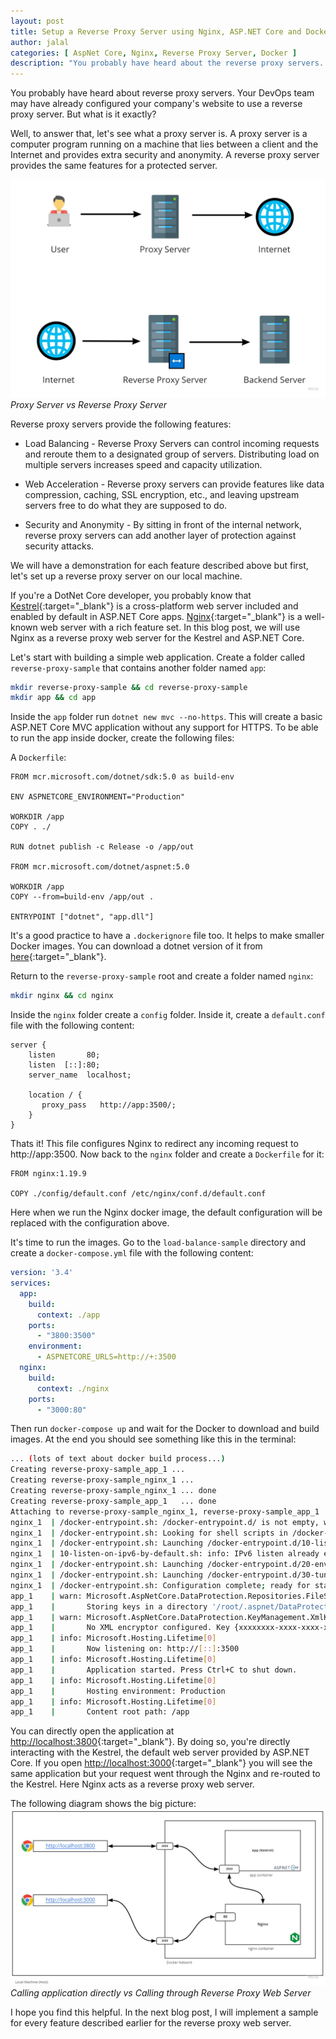 ```yaml
---
layout: post
title: Setup a Reverse Proxy Server using Nginx, ASP.NET Core and Docker - Part I
author: jalal
categories: [ AspNet Core, Nginx, Reverse Proxy Server, Docker ]
description: "You probably have heard about the reverse proxy servers. Your DevOps team may have already configured your company's website to use a reverse proxy. But what is Reverse Proxy?"
---
```


You probably have heard about reverse proxy servers. Your DevOps team may have already configured your company's website to use a reverse proxy server. But what is it exactly?

Well, to answer that, let's see what a proxy server is. A proxy server is a computer program running on a machine that lies between a client and the Internet and provides extra security and anonymity. A reverse proxy server provides the same features for a protected server.

![Proxy Server vs Reverse Proxy Server](../images/proxy-reverse-proxy-server.jpg "Proxy Server vs Reverse Proxy Server")
*Proxy Server vs Reverse Proxy Server*

Reverse proxy servers provide the following features:
* Load Balancing - Reverse Proxy Servers can control incoming requests and reroute them to a designated group of servers. Distributing load on multiple servers increases speed and capacity utilization. 

* Web Acceleration - Reverse proxy servers can provide features like data compression, caching, SSL encryption, etc., and leaving upstream servers free to do what they are supposed to do.

* Security and Anonymity - By sitting in front of the internal network, reverse proxy servers can add another layer of protection against security attacks.

We will have a demonstration for each feature described above but first, let's set up a reverse proxy server on our local machine.

If you're a DotNet Core developer, you probably know that [Kestrel](https://docs.microsoft.com/en-us/aspnet/core/fundamentals/servers/kestrel){:target="_blank"} is a cross-platform web server included and enabled by default in ASP.NET Core apps. [Nginx](https://www.nginx.com/resources/glossary/nginx/){:target="_blank"} is a well-known web server with a rich feature set. In this blog post, we will use Nginx as a reverse proxy web server for the Kestrel and ASP.NET Core.


Let's start with building a simple web application. Create a folder called `reverse-proxy-sample` that contains another folder named `app`:

```sh
mkdir reverse-proxy-sample && cd reverse-proxy-sample
mkdir app && cd app
```

Inside the `app` folder run `dotnet new mvc --no-https`. This will create a basic ASP.NET Core MVC application without any support for HTTPS. To be able to run the app inside docker, create the following files:

A `Dockerfile`:
```docker
FROM mcr.microsoft.com/dotnet/sdk:5.0 as build-env

ENV ASPNETCORE_ENVIRONMENT="Production"

WORKDIR /app
COPY . ./

RUN dotnet publish -c Release -o /app/out

FROM mcr.microsoft.com/dotnet/aspnet:5.0

WORKDIR /app
COPY --from=build-env /app/out .

ENTRYPOINT ["dotnet", "app.dll"]
```

It's a good practice to have a `.dockerignore` file too. It helps to make smaller Docker images. You can 
download a dotnet version of it from [here](https://github.com/gothinkster/aspnetcore-realworld-example-app/blob/master/.dockerignore){:target="_blank"}.

Return to the `reverse-proxy-sample` root and create a folder named `nginx`:
```sh
mkdir nginx && cd nginx
```

Inside the `nginx` folder create a `config` folder. Inside it, create a `default.conf` file with the following content:
```nginx
server {
    listen       80;
    listen  [::]:80;
    server_name  localhost;

    location / {
       proxy_pass   http://app:3500/;
    }
}
```
Thats it! This file configures Nginx to redirect any incoming request to http://app:3500. Now back to the `nginx` folder and create a `Dockerfile` for it:
```docker
FROM nginx:1.19.9

COPY ./config/default.conf /etc/nginx/conf.d/default.conf
```
Here when we run the Nginx docker image, the default configuration will be replaced with the configuration above.

It's time to run the images. Go to the `load-balance-sample` directory and create a `docker-compose.yml` file with the following content:

```yml
version: '3.4'
services:
  app:
    build:
      context: ./app
    ports:
      - "3800:3500"
    environment:
      - ASPNETCORE_URLS=http://+:3500
  nginx:
    build: 
      context: ./nginx
    ports:
      - "3000:80"

```

Then run `docker-compose up` and wait for the Docker to download and build images. At the end you should see something like this in the terminal:
```sh
... (lots of text about docker build process...)
Creating reverse-proxy-sample_app_1 ...
Creating reverse-proxy-sample_nginx_1 ...
Creating reverse-proxy-sample_nginx_1 ... done
Creating reverse-proxy-sample_app_1   ... done
Attaching to reverse-proxy-sample_nginx_1, reverse-proxy-sample_app_1
nginx_1  | /docker-entrypoint.sh: /docker-entrypoint.d/ is not empty, will attempt to perform configuration
nginx_1  | /docker-entrypoint.sh: Looking for shell scripts in /docker-entrypoint.d/
nginx_1  | /docker-entrypoint.sh: Launching /docker-entrypoint.d/10-listen-on-ipv6-by-default.sh
nginx_1  | 10-listen-on-ipv6-by-default.sh: info: IPv6 listen already enabled
nginx_1  | /docker-entrypoint.sh: Launching /docker-entrypoint.d/20-envsubst-on-templates.sh
nginx_1  | /docker-entrypoint.sh: Launching /docker-entrypoint.d/30-tune-worker-processes.sh
nginx_1  | /docker-entrypoint.sh: Configuration complete; ready for start up
app_1    | warn: Microsoft.AspNetCore.DataProtection.Repositories.FileSystemXmlRepository[60]
app_1    |       Storing keys in a directory '/root/.aspnet/DataProtection-Keys' that may not be persisted outside of the container. Protected data will be unavailable when container is destroyed.
app_1    | warn: Microsoft.AspNetCore.DataProtection.KeyManagement.XmlKeyManager[35]
app_1    |       No XML encryptor configured. Key {xxxxxxxx-xxxx-xxxx-xxxx-xxxxxxxxxxxx} may be persisted to storage in unencrypted form.
app_1    | info: Microsoft.Hosting.Lifetime[0]
app_1    |       Now listening on: http://[::]:3500
app_1    | info: Microsoft.Hosting.Lifetime[0]
app_1    |       Application started. Press Ctrl+C to shut down.
app_1    | info: Microsoft.Hosting.Lifetime[0]
app_1    |       Hosting environment: Production
app_1    | info: Microsoft.Hosting.Lifetime[0]
app_1    |       Content root path: /app
```

You can directly open the application at [http://localhost:3800](http://localhost:3800){:target="_blank"}. By doing so, you're directly interacting with the Kestrel, the default web server provided by ASP.NET Core. If you open [http://localhost:3000](http://localhost:3000){:target="_blank"} you will see the same application but your request went through the Nginx and re-routed to the Kestrel. Here Nginx acts as a reverse proxy web server.

The following diagram shows the big picture:
![Reverse Proxy Diagram](../images/simple-reverse-proxy-web-server-docker-local.jpg)
*Calling application directly vs Calling through Reverse Proxy Web Server*

I hope you find this helpful. In the next blog post, I will implement a sample for every feature described earlier for the reverse proxy web server.